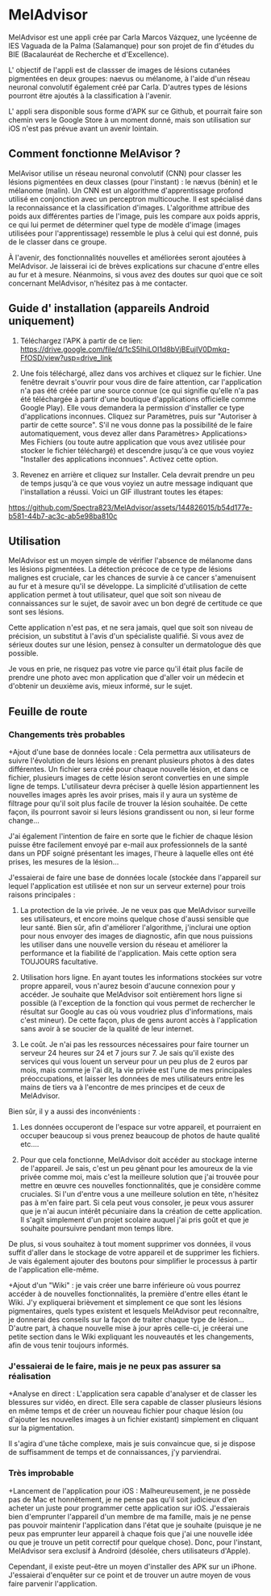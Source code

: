 # MelAdvisor

MelAdvisor est une appli crée par Carla Marcos Vázquez, une lycéenne de IES Vaguada de la Palma (Salamanque) pour son projet de fin d'études du BIE (Bacalauréat de Recherche et d'Excellence).

L' objectif de l'appli est de classser de images de lésions cutanées pigmentées en deux groupes: naevus ou mélanome, à l'aide d'un réseau neuronal convolutif également créé par Carla.
D'autres types de lésions pourront ëtre ajoutés à la classification à l'avenir.

L' appli sera disponible sous forme d'APK sur ce Github, et pourrait faire son chemin vers le Google Store à un moment donné, mais son utilisation sur iOS n'est pas prévue avant un avenir lointain.

## Comment fonctionne MelAvisor ?
MelAvisor utilise un réseau neuronal convolutif (CNN) pour classer les lésions pigmentées en deux classes (pour l'instant) : le nævus (bénin) et le mélanome (malin). Un CNN est un algorithme d'apprentissage profond utilisé en conjonction avec un perceptron multicouche. Il est spécialisé dans la reconnaissance et la classification d'images. L'algorithme attribue des poids aux différentes parties de l'image, puis les compare aux poids appris, ce qui lui permet de déterminer quel type de modèle d'image (images utilisées pour l'apprentissage) ressemble le plus à celui qui est donné, puis de le classer dans ce groupe.

À l'avenir, des fonctionnalités nouvelles et améliorées seront ajoutées à MelAdvisor. Je laisserai ici de brèves explications sur chacune d'entre elles au fur et à mesure. Néanmoins, si vous avez des doutes sur quoi que ce soit concernant MelAdvisor, n'hésitez pas à me contacter.

## Guide d' installation (appareils Android uniquement)
1. Téléchargez l'APK à partir de ce lien: https://drive.google.com/file/d/1cS5IhiLOI1d8bVjBEujIV0Dmkq-FfOSD/view?usp=drive_link
   
2. Une fois téléchargé, allez dans vos archives et cliquez sur le fichier. Une fenêtre devrait s'ouvrir pour vous dire de faire attention, car l'application n'a pas été créée par une source connue (ce qui signifie qu'elle n'a pas été téléchargée à partir d'une boutique d'applications officielle comme Google Play). Elle vous demandera la permission d'installer ce type d'applications inconnues. Cliquez sur Paramètres, puis sur "Autoriser à partir de cette source". S'il ne vous donne pas la possibilité de le faire automatiquement, vous devez aller dans Paramètres> Applications> Mes Fichiers (ou toute autre application que vous avez utilisée pour stocker le fichier téléchargé) et descendre jusqu'à ce que vous voyiez "Installer des applications inconnues". Activez cette option.

3. Revenez en arrière et cliquez sur Installer. Cela devrait prendre un peu de temps jusqu'à ce que vous voyiez un autre message indiquant que l'installation a réussi.
Voici un GIF illustrant toutes les étapes:

https://github.com/Spectra823/MelAdvisor/assets/144826015/b54d177e-b581-44b7-ac3c-ab5e98ba810c

## Utilisation
MelAdvisor est un moyen simple de vérifier l'absence de mélanome dans les lésions pigmentées. La détection précoce de ce type de lésions malignes est cruciale, car les chances de survie à ce cancer s'amenuisent au fur et à mesure qu'il se développe. La simplicité d'utilisation de cette application permet à tout utilisateur, quel que soit son niveau de connaissances sur le sujet, de savoir avec un bon degré de certitude ce que sont ses lésions.

Cette application n'est pas, et ne sera jamais, quel que soit son niveau de précision, un substitut à l'avis d'un spécialiste qualifié. Si vous avez de sérieux doutes sur une lésion, pensez à consulter un dermatologue dès que possible. 

Je vous en prie, ne risquez pas votre vie parce qu'il était plus facile de prendre une photo avec mon application que d'aller voir un médecin et d'obtenir un deuxième avis, mieux informé, sur le sujet.

## Feuille de route
### Changements très probables
+Ajout d'une base de données locale : Cela permettra aux utilisateurs de suivre l'évolution de leurs lésions en prenant plusieurs photos à des dates différentes. Un fichier sera créé pour chaque nouvelle lésion, et dans ce fichier, plusieurs images de cette lésion seront converties en une simple ligne de temps. L'utilisateur devra préciser à quelle lésion appartiennent les nouvelles images après les avoir prises, mais il y aura un système de filtrage pour qu'il soit plus facile de trouver la lésion souhaitée. De cette façon, ils pourront savoir si leurs lésions grandissent ou non, si leur forme change...

J'ai également l'intention de faire en sorte que le fichier de chaque lésion puisse être facilement envoyé par e-mail aux professionnels de la santé dans un PDF soigné présentant les images, l'heure à laquelle elles ont été prises, les mesures de la lésion...

J'essaierai de faire une base de données locale (stockée dans l'appareil sur lequel l'application est utilisée et non sur un serveur externe) pour trois raisons principales :

1. La protection de la vie privée. Je ne veux pas que MelAdvisor surveille ses utilisateurs, et encore moins quelque chose d'aussi sensible que leur santé. Bien sûr, afin d'améliorer l'algorithme, j'inclurai une option pour nous envoyer des images de diagnostic, afin que nous puissions les utiliser dans une nouvelle version du réseau et améliorer la performance et la fiabilité de l'application. Mais cette option sera TOUJOURS facultative.

2. Utilisation hors ligne. En ayant toutes les informations stockées sur votre propre appareil, vous n'aurez besoin d'aucune connexion pour y accéder. Je souhaite que MelAdvisor soit entièrement hors ligne si possible (à l'exception de la fonction qui vous permet de rechercher le résultat sur Google au cas où vous voudriez plus d'informations, mais c'est mineur). De cette façon, plus de gens auront accès à l'application sans avoir à se soucier de la qualité de leur internet.

3. Le coût. Je n'ai pas les ressources nécessaires pour faire tourner un serveur 24 heures sur 24 et 7 jours sur 7. Je sais qu'il existe des services qui vous louent un serveur pour un peu plus de 2 euros par mois, mais comme je l'ai dit, la vie privée est l'une de mes principales préoccupations, et laisser les données de mes utilisateurs entre les mains de tiers va à l'encontre de mes principes et de ceux de MelAdvisor.

Bien sûr, il y a aussi des inconvénients :

1. Les données occuperont de l'espace sur votre appareil, et pourraient en occuper beaucoup si vous prenez beaucoup de photos de haute qualité etc....

2. Pour que cela fonctionne, MelAdvisor doit accéder au stockage interne de l'appareil. Je sais, c'est un peu gênant pour les amoureux de la vie privée comme moi, mais c'est la meilleure solution que j'ai trouvée pour mettre en œuvre ces nouvelles fonctionnalités, que je considère comme cruciales. Si l'un d'entre vous a une meilleure solution en tête, n'hésitez pas à m'en faire part. Si cela peut vous consoler, je peux vous assurer que je n'ai aucun intérêt pécuniaire dans la création de cette application. Il s'agit simplement d'un projet scolaire auquel j'ai pris goût et que je souhaite poursuivre pendant mon temps libre.

De plus, si vous souhaitez à tout moment supprimer vos données, il vous suffit d'aller dans le stockage de votre appareil et de supprimer les fichiers. Je vais également ajouter des boutons pour simplifier le processus à partir de l'application elle-même.

+Ajout d'un "Wiki" : je vais créer une barre inférieure où vous pourrez accéder à de nouvelles fonctionnalités, la première d'entre elles étant le Wiki. J'y expliquerai brièvement et simplement ce que sont les lésions pigmentaires, quels types existent et lesquels MelAdvisor peut reconnaître, je donnerai des conseils sur la façon de traiter chaque type de lésion... D'autre part, à chaque nouvelle mise à jour après celle-ci, je créerai une petite section dans le Wiki expliquant les nouveautés et les changements, afin de vous tenir toujours informés.

### J'essaierai de le faire, mais je ne peux pas assurer sa réalisation

+Analyse en direct : L'application sera capable d'analyser et de classer les blessures sur vidéo, en direct. Elle sera capable de classer plusieurs lésions en même temps et de créer un nouveau fichier pour chaque lésion (ou d'ajouter les nouvelles images à un fichier existant) simplement en cliquant sur la pigmentation.

Il s'agira d'une tâche complexe, mais je suis convaincue que, si je dispose de suffisamment de temps et de connaissances, j'y parviendrai.

### Très improbable

+Lancement de l'application pour iOS : Malheureusement, je ne possède pas de Mac et honnêtement, je ne pense pas qu'il soit judicieux d'en acheter un juste pour programmer cette application sur iOS. J'essaierais bien d'emprunter l'appareil d'un membre de ma famille, mais je ne pense pas pouvoir maintenir l'application dans l'état que je souhaite (puisque je ne peux pas emprunter leur appareil à chaque fois que j'ai une nouvelle idée ou que je trouve un petit correctif pour quelque chose). Donc, pour l'instant, MelAdvisor sera exclusif à Androird (désolée, chers utilisateurs d'Apple).

Cependant, il existe peut-être un moyen d'installer des APK sur un iPhone. J'essaierai d'enquêter sur ce point et de trouver un autre moyen de vous faire parvenir l'application.
